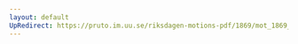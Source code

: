 ```yaml
---
layout: default
UpRedirect: https://pruto.im.uu.se/riksdagen-motions-pdf/1869/mot_1869__ak__187.pdf
---
```

